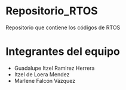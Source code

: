 # Repositorio_RTOS
Repositorio que contiene los códigos de RTOS
# Integrantes del equipo
* Guadalupe Itzel Ramirez Herrera
* Itzel de Loera Mendez
* Marlene Falcón Vázquez

